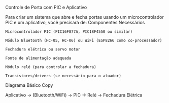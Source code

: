 Controle de Porta com PIC e Aplicativo

Para criar um sistema que abre e fecha portas usando um microcontrolador PIC e um aplicativo, você precisará de:
Componentes Necessários

    Microcontrolador PIC (PIC16F877A, PIC18F4550 ou similar)

    Módulo Bluetooth (HC-05, HC-06) ou WiFi (ESP8266 como co-processador)

    Fechadura elétrica ou servo motor

    Fonte de alimentação adequada

    Módulo relé (para controlar a fechadura)

    Transistores/drivers (se necessário para o atuador)

Diagrama Básico
Copy

Aplicativo → (Bluetooth/WiFi) → PIC → Relé → Fechadura Elétrica
